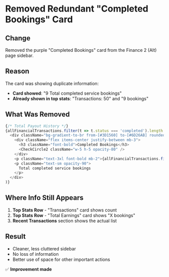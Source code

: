# Removed Redundant "Completed Bookings" Card

## Change
Removed the purple "Completed Bookings" card from the Finance 2 (Alt) page sidebar.

## Reason
The card was showing duplicate information:
- **Card showed**: "9 Total completed service bookings"
- **Already shown in top stats**: "Transactions: 50" and "9 bookings"

## What Was Removed
```typescript
{/* Total Payout History */}
{allFinancialTransactions.filter(t => t.status === 'completed').length > 0 && (
  <div className="bg-gradient-to-br from-[#3D1560] to-[#6D26AB] rounded-xl p-6 text-white shadow-lg">
    <div className="flex items-center justify-between mb-3">
      <h3 className="font-bold">Completed Bookings</h3>
      <CheckCircle2 className="w-5 h-5 opacity-80" />
    </div>
    <p className="text-3xl font-bold mb-2">{allFinancialTransactions.filter(t => t.status === 'completed').length}</p>
    <p className="text-sm opacity-90">
      Total completed service bookings
    </p>
  </div>
)}
```

## Where Info Still Appears
1. **Top Stats Row** - "Transactions" card shows count
2. **Top Stats Row** - "Total Earnings" card shows "X bookings"
3. **Recent Transactions** section shows the actual list

## Result
- Cleaner, less cluttered sidebar
- No loss of information
- Better use of space for other important actions

✅ **Improvement made**

